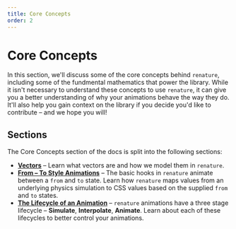 ```yaml
---
title: Core Concepts
order: 2
---
```


# Core Concepts

In this section, we'll discuss some of the core concepts behind `renature`, including some of the fundmental mathematics that power the library. While it isn't necessary to understand these concepts to use `renature`, it can give you a better understanding of why your animations behave the way they do. It'll also help you gain context on the library if you decide you'd like to contribute – and we hope you will!

## Sections

The Core Concepts section of the docs is split into the following sections:

- [**Vectors**](./vectors.md) – Learn what vectors are and how we model them in `renature`.
- [**From – To Style Animations**](./from-to-style-animations.md) – The basic hooks in `renature` animate between a `from` and `to` state. Learn how `renature` maps values from an underlying physics simulation to CSS values based on the supplied `from` and `to` states.
- [**The Lifecycle of an Animation**](./the-lifecycle-of-an-animation.md) – `renature` animations have a three stage lifecycle – **Simulate**, **Interpolate**, **Animate**. Learn about each of these lifecycles to better control your animations.
